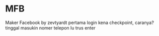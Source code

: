 # MFB
Maker Facebook by zevtyardt
pertama login kena checkpoint, caranya? tinggal masukin nomer telepon lu trus enter
